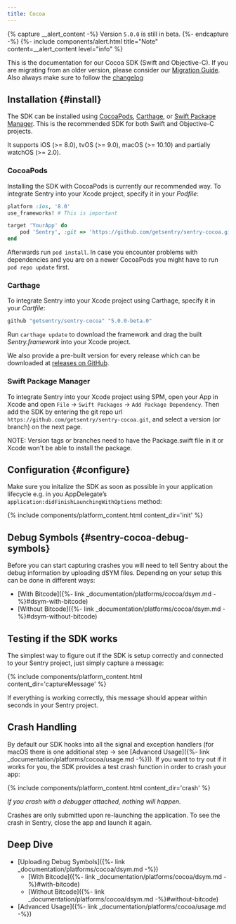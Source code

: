 ```yaml
---
title: Cocoa
---
```


{% capture __alert_content -%}
Version `5.0.0` is still in beta.
{%- endcapture -%}
{%- include components/alert.html
  title="Note"
  content=__alert_content
  level="info"
%}

This is the documentation for our Cocoa SDK (Swift and Objective-C).
If you are migrating from an older version, please consider our [Migration Guide](https://github.com/getsentry/sentry-cocoa/blob/master/MIGRATION.md). Also always make sure to follow the [changelog](https://github.com/getsentry/sentry-cocoa/blob/master/CHANGELOG.md)

<!-- WIZARD -->
## Installation {#install}

The SDK can be installed using [CocoaPods](http://cocoapods.org), [Carthage](https://github.com/Carthage/Carthage), or [Swift Package Manager](https://swift.org/package-manager/). This is the recommended SDK for both Swift and Objective-C projects.

It supports iOS (>= 8.0), tvOS (>= 9.0), macOS (>= 10.10) and partially watchOS (>= 2.0). 

### CocoaPods

Installing the SDK with CocoaPods is currently our recommended way.
To integrate Sentry into your Xcode project, specify it in your _Podfile_:

```ruby
platform :ios, '8.0'
use_frameworks! # This is important

target 'YourApp' do
    pod 'Sentry', :git => 'https://github.com/getsentry/sentry-cocoa.git', :tag => '5.0.0-beta.0'
end
```
<!-- {% sdk_version sentry.cocoa %} -->

Afterwards run `pod install`. In case you encounter problems with dependencies and you are on a newer CocoaPods you might have to run `pod repo update` first.

### Carthage

To integrate Sentry into your Xcode project using Carthage, specify it in your _Cartfile_:

```ruby
github "getsentry/sentry-cocoa" "5.0.0-beta.0"
```

Run `carthage update` to download the framework and drag the built _Sentry.framework_ into your Xcode project.

We also provide a pre-built version for every release which can be downloaded at [releases on GitHub](https://github.com/getsentry/sentry-cocoa/releases).

### Swift Package Manager

To integrate Sentry into your Xcode project using SPM, open your App in Xcode and open `File` -> `Swift Packages` -> `Add Package Dependency`. Then add the SDK by entering the git repo url `https://github.com/getsentry/sentry-cocoa.git`, and select a version (or branch) on the next page.

NOTE: Version tags or branches need to have the Package.swift file in it or Xcode won't be able to install the package.

## Configuration {#configure}

Make sure you initalize the SDK as soon as possible in your application lifecycle e.g. in you AppDelegate’s `application:didFinishLaunchingWithOptions` method:

{% include components/platform_content.html content_dir='init' %}

## Debug Symbols {#sentry-cocoa-debug-symbols}

Before you can start capturing crashes you will need to tell Sentry about the debug information by uploading dSYM files. Depending on your setup this can be done in different ways:

-   [With Bitcode]({%- link _documentation/platforms/cocoa/dsym.md -%}#dsym-with-bitcode)
-   [Without Bitcode]({%- link _documentation/platforms/cocoa/dsym.md -%}#dsym-without-bitcode)

<!-- ENDWIZARD -->

## Testing if the SDK works

The simplest way to figure out if the SDK is setup correctly and connected to your Sentry project, just simply capture a message:

{% include components/platform_content.html content_dir='captureMessage' %}

If everything is working correctly, this message should appear within seconds in your Sentry project.

## Crash Handling

By default our SDK hooks into all the signal and exception handlers (for macOS there is one additional step -> see [Advanced Usage]({%- link _documentation/platforms/cocoa/usage.md -%})).
If you want to try out if it works for you, the SDK provides a test crash function in order to crash your app:

{% include components/platform_content.html content_dir='crash' %}

_If you crash with a debugger attached, nothing will happen._

Crashes are only submitted upon re-launching the application. To see the crash in Sentry, close the app and launch it again.


## Deep Dive

-   [Uploading Debug Symbols]({%- link _documentation/platforms/cocoa/dsym.md -%})
    -   [With Bitcode]({%- link _documentation/platforms/cocoa/dsym.md -%}#with-bitcode)
    -   [Without Bitcode]({%- link _documentation/platforms/cocoa/dsym.md -%}#without-bitcode)
-   [Advanced Usage]({%- link _documentation/platforms/cocoa/usage.md -%})

